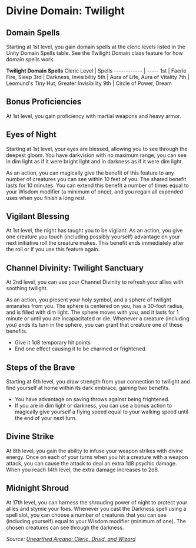 # Divine Domain: Twilight

## Domain Spells
Starting at 1st level, you gain domain spells at the cleric levels listed in the Unity Domain Spells table. See the Twilight Domain class feature for how domain spells work.

**Twilight Domain Spells**
Cleric Level |	Spells
------------ | -----
1st	| Faerie Fire, Sleep
3rd	| Darkness, Invisibility
5th	| Aura of Life, Aura of Vitality
7th	| Leomund's Tiny Hut, Greater Invisibility
9th	| Circle of Power, Dream

## Bonus Proficiencies
At 1st level, you gain proficiency with martial weapons and heavy armor.

## Eyes of Night
Starting at 1st level, your eyes are blessed, allowing you to see through the deepest gloom. You have darkvision with no maximum range; you can see in dim light as if it were bright light and in darkness as if it were dim light.

As an action, you can magically give the benefit of this feature to any number of creatures you can see within 10 feet of you. The shared benefit lasts for 10 minutes. You can extend this benefit a number of times equal to your Wisdom modifier (a minimum of once), and you regain all expended uses when you finish a long rest.

## Vigilant Blessing
At 1st level, the night has taught you to be vigilant. As an action, you give one creature you touch (including possibly yourself) advantage on your next initiative roll the creature makes. This benefit ends immediately after the roll or if you use this feature again.

## Channel Divinity: Twilight Sanctuary
At 2nd level, you can use your Channel Divinity to refresh your allies with soothing twilight.

As an action, you present your holy symbol, and a sphere of twilight emanates from you. The sphere is centered on you, has a 30-foot radius, and is filled with dim light. The sphere moves with you, and it lasts for 1 minute or until you are incapacitated or die. Whenever a creature (including you) ends its turn in the sphere, you can grant that creature one of these benefits.

* Give it 1d8 temporary hit points
* End one effect causing it to be charmed or frightened.

## Steps of the Brave
Starting at 6th level, you draw strength from your connection to twilight and find yourself at home within its dark embrace, gaining two benefits.

* You have advantage on saving throws against being frightened.
* If you are in dim light or darkness, you can use a bonus action to magically give yourself a flying speed equal to your walking speed until the end of your next turn.

## Divine Strike
At 8th level, you gain the ability to infuse your weapon strikes with divine energy. Once on each of your turns when you hit a creature with a weapon attack, you can cause the attack to deal an extra 1d8 psychic damage. When you reach 14th level, the extra damage increases to 2d8.

## Midnight Shroud
At 17th level, you can harness the shrouding power of night to protect your allies and stymie your foes. Whenever you cast the Darkness spell using a spell slot, you can choose a number of creatures that you can see (including yourself) equal to your Wisdom modifier (minimum of one). The chosen creatures can see through the darkness.

*Source: [Unearthed Arcana: Cleric, Druid, and Wizard](https://dnd.wizards.com/articles/unearthed-arcana/cleric-druid-wizard)*